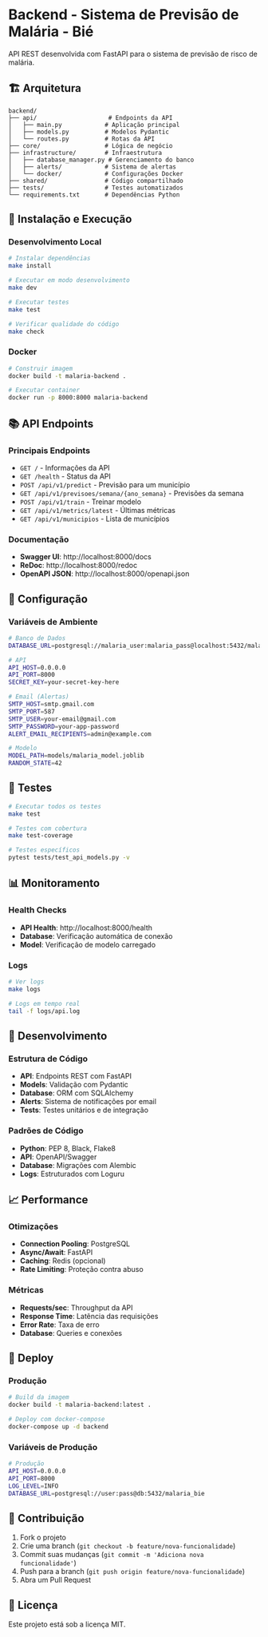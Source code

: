 # Backend - Sistema de Previsão de Malária - Bié

API REST desenvolvida com FastAPI para o sistema de previsão de risco de malária.

## 🏗️ Arquitetura

```
backend/
├── api/                    # Endpoints da API
│   ├── main.py            # Aplicação principal
│   ├── models.py          # Modelos Pydantic
│   └── routes.py          # Rotas da API
├── core/                  # Lógica de negócio
├── infrastructure/        # Infraestrutura
│   ├── database_manager.py # Gerenciamento do banco
│   ├── alerts/            # Sistema de alertas
│   └── docker/            # Configurações Docker
├── shared/                # Código compartilhado
├── tests/                 # Testes automatizados
└── requirements.txt       # Dependências Python
```

## 🚀 Instalação e Execução

### Desenvolvimento Local

```bash
# Instalar dependências
make install

# Executar em modo desenvolvimento
make dev

# Executar testes
make test

# Verificar qualidade do código
make check
```

### Docker

```bash
# Construir imagem
docker build -t malaria-backend .

# Executar container
docker run -p 8000:8000 malaria-backend
```

## 📚 API Endpoints

### Principais Endpoints

- `GET /` - Informações da API
- `GET /health` - Status da API
- `POST /api/v1/predict` - Previsão para um município
- `GET /api/v1/previsoes/semana/{ano_semana}` - Previsões da semana
- `POST /api/v1/train` - Treinar modelo
- `GET /api/v1/metrics/latest` - Últimas métricas
- `GET /api/v1/municipios` - Lista de municípios

### Documentação

- **Swagger UI**: http://localhost:8000/docs
- **ReDoc**: http://localhost:8000/redoc
- **OpenAPI JSON**: http://localhost:8000/openapi.json

## 🔧 Configuração

### Variáveis de Ambiente

```bash
# Banco de Dados
DATABASE_URL=postgresql://malaria_user:malaria_pass@localhost:5432/malaria_bie

# API
API_HOST=0.0.0.0
API_PORT=8000
SECRET_KEY=your-secret-key-here

# Email (Alertas)
SMTP_HOST=smtp.gmail.com
SMTP_PORT=587
SMTP_USER=your-email@gmail.com
SMTP_PASSWORD=your-app-password
ALERT_EMAIL_RECIPIENTS=admin@example.com

# Modelo
MODEL_PATH=models/malaria_model.joblib
RANDOM_STATE=42
```

## 🧪 Testes

```bash
# Executar todos os testes
make test

# Testes com cobertura
make test-coverage

# Testes específicos
pytest tests/test_api_models.py -v
```

## 📊 Monitoramento

### Health Checks

- **API Health**: http://localhost:8000/health
- **Database**: Verificação automática de conexão
- **Model**: Verificação de modelo carregado

### Logs

```bash
# Ver logs
make logs

# Logs em tempo real
tail -f logs/api.log
```

## 🔧 Desenvolvimento

### Estrutura de Código

- **API**: Endpoints REST com FastAPI
- **Models**: Validação com Pydantic
- **Database**: ORM com SQLAlchemy
- **Alerts**: Sistema de notificações por email
- **Tests**: Testes unitários e de integração

### Padrões de Código

- **Python**: PEP 8, Black, Flake8
- **API**: OpenAPI/Swagger
- **Database**: Migrações com Alembic
- **Logs**: Estruturados com Loguru

## 📈 Performance

### Otimizações

- **Connection Pooling**: PostgreSQL
- **Async/Await**: FastAPI
- **Caching**: Redis (opcional)
- **Rate Limiting**: Proteção contra abuso

### Métricas

- **Requests/sec**: Throughput da API
- **Response Time**: Latência das requisições
- **Error Rate**: Taxa de erro
- **Database**: Queries e conexões

## 🚀 Deploy

### Produção

```bash
# Build da imagem
docker build -t malaria-backend:latest .

# Deploy com docker-compose
docker-compose up -d backend
```

### Variáveis de Produção

```bash
# Produção
API_HOST=0.0.0.0
API_PORT=8000
LOG_LEVEL=INFO
DATABASE_URL=postgresql://user:pass@db:5432/malaria_bie
```

## 🤝 Contribuição

1. Fork o projeto
2. Crie uma branch (`git checkout -b feature/nova-funcionalidade`)
3. Commit suas mudanças (`git commit -m 'Adiciona nova funcionalidade'`)
4. Push para a branch (`git push origin feature/nova-funcionalidade`)
5. Abra um Pull Request

## 📄 Licença

Este projeto está sob a licença MIT.
